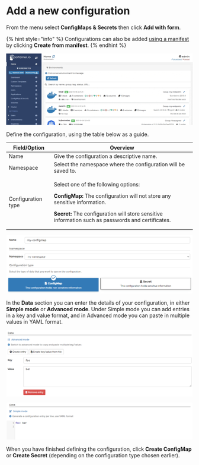 # Add a new configuration

From the menu select **ConfigMaps & Secrets** then click **Add with form**.&#x20;

{% hint style="info" %}
Configurations can also be added [using a manifest](../applications/manifest.md) by clicking **Create from manifest**.
{% endhint %}

![](../../../.gitbook/assets/2.9.1-configurations-add-1.gif)

Define the configuration, using the table below as a guide.

| Field/Option       | Overview                                                                                                                                                                                                                                                                |
| ------------------ | ----------------------------------------------------------------------------------------------------------------------------------------------------------------------------------------------------------------------------------------------------------------------- |
| Name               | Give the configuration a descriptive name.                                                                                                                                                                                                                              |
| Namespace          | Select the namespace where the configuration will be saved to.                                                                                                                                                                                                          |
| Configuration type | <p>Select one of the following options:</p><p></p><p><strong>ConfigMap:</strong> The configuration will not store any sensitive information. </p><p><strong>Secret:</strong> The configuration will store sensitive information such as passwords and certificates.</p> |

![](../../../.gitbook/assets/2.9.1-configurations-add-2.png)

In the **Data** section you can enter the details of your configuration, in either **Simple mode** or **Advanced mode**. Under Simple mode you can add entries in a key and value format, and in Advanced mode you can paste in multiple values in YAML format.

![Adding data in Simple mode](../../../.gitbook/assets/configurations-add-3.png)

![Adding data in Advanced mode](../../../.gitbook/assets/configurations-add-4.png)

When you have finished defining the configuration, click **Create ConfigMap** or **Create Secret** (depending on the configuration type chosen earlier).
